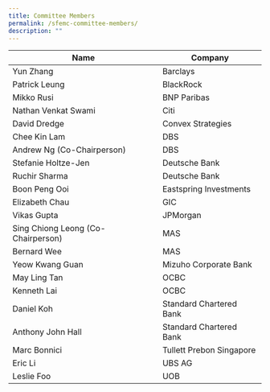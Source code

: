 ```yaml
---
title: Committee Members
permalink: /sfemc-committee-members/
description: ""
---
```

| Name | Company | 
| -------- | -------- |
| Yun Zhang     | Barclays     | 
| Patrick Leung     | BlackRock     | 
| Mikko Rusi     | BNP Paribas     | 
| Nathan Venkat Swami     | Citi     | 
| David Dredge     | Convex Strategies     | 
| Chee Kin Lam     | DBS     | 
| Andrew Ng (Co-Chairperson)     | DBS     | 
| Stefanie Holtze-Jen     | Deutsche Bank     | 
| Ruchir Sharma     | Deutsche Bank     | 
| Boon Peng Ooi     | Eastspring Investments     | 
| Elizabeth Chau     | GIC     | 
| Vikas Gupta     | JPMorgan     | 
| Sing Chiong Leong (Co-Chairperson)     | MAS     | 
| Bernard Wee     | MAS     | 
| Yeow Kwang Guan     | Mizuho Corporate Bank     | 
| May Ling Tan     | OCBC     | 
| Kenneth Lai     | OCBC     | 
| Daniel Koh     | Standard Chartered Bank     | 
| Anthony John Hall     | Standard Chartered Bank     | 
| Marc Bonnici     | Tullett Prebon Singapore     | 
| Eric Li     | UBS AG     | 
| Leslie Foo     | UOB     |
